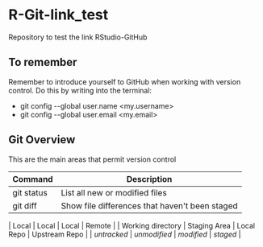 # R-Git-link_test
Repository to test the link RStudio-GitHub

## To remember
Remember to introduce yourself to GitHub when working with version control. Do this by writing into the terminal:

- git config --global user.name <my.username>
- git config --global user.email <my.email>

## Git Overview
This are the main areas that permit version control

| Command | Description |
| --- | --- |
| git status | List all new or modified files |
| git diff | Show file differences that haven't been staged |



| Local | Local | Local | Remote |
| Working directory | Staging Area | Local Repo | Upstream Repo |
| _untracked_ | _unmodified_ | _modified_ | _staged_ |



